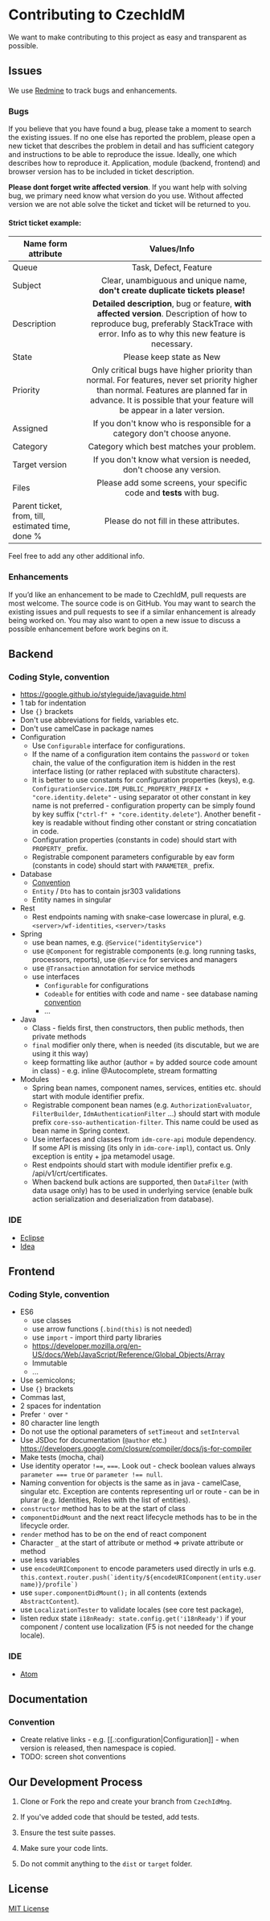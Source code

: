 # Contributing to CzechIdM
We want to make contributing to this project as easy and transparent as possible.

## Issues
We use [Redmine](https://redmine.czechidm.com) to track bugs and enhancements.

### Bugs

If you believe that you have found a bug, please take a moment to search the existing issues. If no one else has reported the problem, please open a new ticket that describes the problem in detail and has sufficient category and instructions to be able to reproduce the issue. Ideally, one which describes how to reproduce it. Application, module (backend, frontend) and browser version has to be included in ticket description.

**Please dont forget write affected version**. If you want help with solving bug, we primary need know what version do you use. Without affected version we are not able solve the ticket and ticket will be returned to you.

#### Strict ticket example:
| Name form attribute   |      Values/Info      |
|----------|:-------------:|
| Queue |  Task, Defect, Feature |
| Subject |    Clear, unambiguous and unique name, **don't create duplicate tickets please!** |
| Description | **Detailed description**, bug or feature, **with affected version**. Description of how to reproduce bug, preferably StackTrace with error. Info as to why this new feature is necessary. |
| State | Please keep state as New |
| Priority | Only critical bugs have higher priority than normal. For features, never set priority higher than normal. Features are planned far in advance. It is possible that your feature will be appear in a later version. |
| Assigned | If you don't know who is responsible for a category don't choose anyone. |
| Category | Category which best matches your problem. |
| Target version | If you don't know what version is needed, don't choose any version. |
| Files | Please add some screens, your specific code and **tests** with bug. |
| Parent ticket, from, till, estimated time, done % | Please do not fill in these attributes. |

Feel free to add any other additional info.

### Enhancements

If you’d like an enhancement to be made to CzechIdM, pull requests are most welcome. The source code is on GitHub. You may want to search the existing issues and pull requests to see if a similar enhancement is already being worked on. You may also want to open a new issue to discuss a possible enhancement before work begins on it.

## Backend

### Coding Style, convention

* https://google.github.io/styleguide/javaguide.html
* 1 tab for indentation
* Use `{}` brackets
* Don't use abbreviations for fields, variables etc.
* Don't use camelCase in package names
* Configuration
  * Use ``Configurable`` interface for configurations.
  *  If the name of a configuration item contains the ``password`` or ``token`` chain, the value of the configuration item is hidden in the rest interface listing (or rather replaced with substitute characters).
  * It is better to use constants for configuration properties (keys), e.g. ``ConfigurationService.IDM_PUBLIC_PROPERTY_PREFIX + "core.identity.delete"`` - using separator ot other constant in key name is not preferred - configuration property can be simply found by key suffix (``"ctrl-f" + "core.identity.delete"``). Another benefit - key is readable without finding other constant or string concatiation in code. 
  * Configuration properties (constants in code) should start with ``PROPERTY_`` prefix.
  * Registrable component parameters configurable by eav form (constants in code) should start with ``PARAMETER_`` prefix.
* Database
  * [Convention](https://wiki.czechidm.com/devel/documentation/conventions/dev/database-conventions)
  * `Entity` / `Dto` has to contain jsr303 validations
  * Entity names in singular
* Rest
  * Rest endpoints naming with snake-case lowercase in plural, e.g. `<server>/wf-identities`, `<server>/tasks`
* Spring
  * use bean names, e.g. `@Service("identityService")`
  * use ``@Component`` for registrable components (e.g. long running tasks, processors, reports), use ``@Service`` for services and managers
  * use `@Transaction` annotation for service methods
  * use interfaces
    * ``Configurable`` for configurations
    * ``Codeable`` for entities with code and name - see database naming [convention](https://wiki.czechidm.com/devel/documentation/conventions/dev/database-conventions)
    * ...
* Java
  * Class - fields first, then constructors, then public methods, then private methods
  * ``final`` modifier only there, when is needed (its discutable, but we are using it this way)
  * keep formatting like author (author = by added source code amount in class) - e.g. inline @Autocomplete, stream formatting
* Modules
  * Spring bean names, component names, services, entities etc. should start with module identifier prefix.
  * Registrable component bean names (e.g. ``AuthorizationEvaluator``, ``FilterBuilder``, ``IdmAuthenticationFilter`` ...) should start with module prefix ``core-sso-authentication-filter``. This name could be used as bean name in Spring context.
  * Use interfaces and classes from `idm-core-api` module dependency. If some API is missing (its only in `idm-core-impl`), contact us. Only exception is entity + jpa metamodel usage.
  * Rest endpoints should start with module identifier prefix e.g. <server>/api/v1/crt/certificates.
  * When backend bulk actions are supported, then ``DataFilter`` (with data usage only) has to be used in underlying service (enable bulk action serialization and deserialization from database).


### IDE
* [Eclipse](https://wiki.czechidm.com/7.3/dev/quickstart/ide/eclipse)
* [Idea](https://wiki.czechidm.com/7.3/dev/quickstart/ide/idea)

## Frontend

### Coding Style, convention

* ES6
  * use classes
  * use arrow functions (`.bind(this)` is not needed)
  * use `import` - import third party libraries
  * https://developer.mozilla.org/en-US/docs/Web/JavaScript/Reference/Global_Objects/Array
  * Immutable
  * ...
* Use semicolons;
* Use `{}` brackets
* Commas last,
* 2 spaces for indentation
* Prefer `'` over `"`
* 80 character line length
* Do not use the optional parameters of `setTimeout` and `setInterval`
* Use JSDoc for documentation (`@author` etc.) https://developers.google.com/closure/compiler/docs/js-for-compiler
* Make tests (mocha, chai)
* Use identity operator `!==`, `===`. Look out - check boolean values always `parameter === true` or `parameter !== null`.
* Naming convention for objects is the same as in java - camelCase, singular etc. Exception are contents representing url or route - can be in plurar (e.g. Identities, Roles with the list of entities).
* `constructor` method has to be at the start of class
* `componentDidMount` and the next react lifecycle methods has to be in the lifecycle order.
* `render` method has to be on the end of react component
* Character `_` at the start of attribute or method => private attribute or method
* use less variables
* use ``encodeURIComponent`` to encode parameters used directly in urls e.g. ``this.context.router.push(`identity/${encodeURIComponent(entity.username)}/profile`)``
* use `super.componentDidMount();` in all contents (extends `AbstractContent`).
* use ``LocalizationTester`` to validate locales (see core test package),
* listen redux state ``i18nReady: state.config.get('i18nReady')`` if your component / content use localization (F5 is not needed for the change locale).

### IDE

* [Atom](https://wiki.czechidm.com/devel/documentation/quickstart/dev/ide/atom)

## Documentation

### Convention

* Create relative links - e.g. [[.:configuration|Configuration]] - when version is released, then namespace is copied.
* TODO: screen shot conventions


## Our Development Process

1. Clone or Fork the repo and create your branch from `CzechIdMng`.

2. If you've added code that should be tested, add tests.

3. Ensure the test suite passes.

4. Make sure your code lints.

5. Do not commit anything to the `dist` or `target` folder.

## License

[MIT License](./LICENSE)
